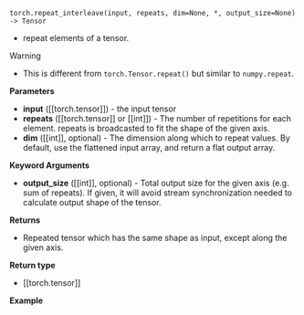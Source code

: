 `torch.repeat_interleave(input, repeats, dim=None, *, output_size=None) -> Tensor`
- repeat elements of a tensor.

Warning
- This is different from `torch.Tensor.repeat()` but similar to `numpy.repeat`.

**Parameters**
- **input** ([[torch.tensor]]) - the input tensor
- **repeats** ([[torch.tensor]] or [[int]]) - The number of repetitions for each element. repeats is broadcasted to fit the shape of the given axis.
- **dim** ([[int]], optional) - The dimension along which to repeat values. By default, use the flattened input array, and return a flat output array. 

**Keyword Arguments**
- **output_size** ([[int]], optional) - Total output size for the given axis (e.g. sum of repeats). If given, it will avoid stream synchronization needed to calculate output shape of the tensor.

**Returns**
- Repeated tensor which has the same shape as input, except along the given axis.

**Return type**
* [[torch.tensor]]

**Example**
